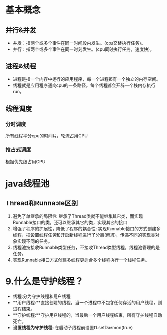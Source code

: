 # 基本概念
## 并行&并发
-  并发：指两个或多个事件在同一时间段内发生。(cpu交替执行任务)。
-  并行：指两个或多个事件在同一时刻发生。(cpu同时执行任务，速度快)。
## 进程&线程
-  进程是指一个内存中运行的应用程序，每一个进程都有一个独立的内存空间。
-  线程就是应用程序通向cpu的一条路径。每个线程都会开辟一个栈内存执行run。
## 线程调度
### 分时调度
所有线程平分cpu的时间片，轮流占用CPU
### 抢占式调度
根据优先级占用CPU

# java线程池
## Thread和Runnable区别

1. 避免了单继承的局限性: 继承了Thread类就不能继承其它类，而实现Runnable接口的类，还可以继承其它的类，实现其它的接口
2. 增强了程序的扩展性，降低了程序的耦合性: 实现Runnable接口的方式创建多线程，把设置线程任务和开启新线程进行了分离(解耦)，传递不同的实现类对象实现不同的任务。
3. 线程池技接收Runnable类型任务，不接收Thread类型线程，线程池管理的是任务。
4. 实现Runnable接口方式创建多线程更适合多个线程执行一个线程任务。
# 9.什么是守护线程？

-   线程:分为守护线程和用户线程
-   **用户线程:**直接创建的线程，当一个进程中不包含任何存活的用户线程，则进程结束。
-   **守护线程:**守护用户线程的，当最后一个用户线程结束，所有守护线程自动死亡。
-   **设置线程为守护线程:** 在启动子线程前设置t1.setDaemon(true)